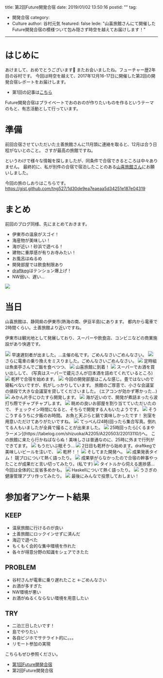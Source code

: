 title: 第2回Future開発合宿
date: 2019/01/02 13:50:16
postid: ""
tag:
  - 開発合宿
category:
  - Culture
author: 谷村元気
featured: false
lede: "山喜旅館さんにて開催したFuture開発合宿の模様ついて包み隠さず時空を越えてお届けします！"
---
# はじめに

あけまして、おめでとうございます🐗
またお会いましたね。フューチャー歴2年目の谷村です。
今回は時空を越えて、2017年12月16-17日に開催した第2回の開発合宿レポートをお届けします。

* 第1回の記事は[こちら](/articles/20171217/)

Future開発合宿はプライベートでおのおのが作りたいものを作るというテーマのもと、有志活動として行っています。

# 準備

前回合宿させていただいた土善旅館さんに11月頭に連絡を取ると、12月は合う日程がないとのこと。
さすが最高の旅館ですね。

というわけで様々な情報を探しましたが、同条件で合宿できるところは中々ありません。
最終的に、私が別件の合宿で宿泊したことのある[山喜旅館さん](http://www.ito-yamaki.jp)にお願いしました。

今回の旅のしおりはこちらです。
https://gist.github.com/tng527/1d30de9ea7eaeaa5d34251e187e04319

# まとめ

前回のブログ同様、先にまとめておきます。

- 伊東市の温泉がスゴイ！
- 海産物が美味しい！
- 海が近い！砂浜で遊べる！
- 建物に重厚感が有りお寺みたい！
- お風呂はぬるめ
- 開発部屋では飲食制限あり
- [draftkeg](http://www.draftkeg.co.jp)はテンション爆上げ！
- NW弱い、遅い...

<img src="/images/20190102/photo_20190102_01.jpeg">

# 当日

山喜旅館は、静岡県の伊東市(熱海の南、伊豆半島)にあります。
都内から電車で2時間くらい。土善旅館より近いですね。

伊東市は観光地として発展しており、スーパーや飲食店、コンビニなどの商業施設があり快適です。

<img src="/images/20190102/photo_20190102_02.png" class="img-middle-size" style="border:solid 1px #CFD8DC">
早速遅刻者が出ました。...主催の私です。ごめんなさいごめんなさい。

<img src="/images/20190102/photo_20190102_03.png" class="img-middle-size" style="border:solid 1px #CFD8DC">
さらに電車の乗り換えをミスりました。ごめんなさいごめんなさい。

<img src="/images/20190102/photo_20190102_04.jpeg">
定時組は魚楽亭さんでご飯を食べつつ、

<img src="/images/20190102/photo_20190102_05.jpeg">
山喜旅館に到着！

<img src="/images/20190102/photo_20190102_06.jpeg">
スーパーでお酒を買い出しして、
(写真はスーパーで蔵元さんが日本酒を詰めてくれているところ)

<img src="/images/20190102/photo_20190102_07.jpeg">
乾杯で合宿を始めます。

<img src="/images/20190102/photo_20190102_08.jpeg">
今回の開発部屋はこんな感じ。畳ではないので寝転べないですが、机がしっかりしています。
旅館のご厚意で、小さな会議室の値段で大きな会議室を貸してくださいました。
(エアコンが効かず寒かった...)

<img src="/images/20190102/photo_20190102_09.jpeg">
みかん片手にひたすら開発します。

<img src="/images/20190102/photo_20190102_10.jpeg">
海が近いので、開発が煮詰まったら波打ち際でチャプチャプします。

<img src="/images/20190102/photo_20190102_11.jpeg">
眺めの良いお部屋を割り当てていただいたので、
チェックイン時間になると、そちらで開発する人もいたようです。

<img src="/images/20190102/photo_20190102_12.jpeg">
そうこうするうちに夕飯のお時間。
お魚と天ぷらと鍋で美味しかったです！
別室を用意いただけてありがたいですね。

<img src="/images/20190102/photo_20190102_13.jpeg">
てっぺん(24時)回ったら集合写真。倒れてる人もいましたが全員で撮ることが出来ました。

<img src="/images/20190102/photo_20190102_14.jpeg">
25時回ったら[くるまやラーメン](https://tabelog.com/shizuoka/A2205/A220503/22013110/)へ。
この旅館に来たら行かねばならぬ！美味しさは普通なのに、25時に外まで行列ができてます。

<img src="/images/20190102/photo_20190102_15.jpeg">
もうだいぶ眠そう...

<img src="/images/20190102/photo_20190102_16.jpeg">
2日目も乾杯から始めます。draftkegで美味しいビールを注いで、

<img src="/images/20190102/photo_20190102_17.jpeg">
乾杯！！

<img src="/images/20190102/photo_20190102_18.jpeg">
そしてまた開発へ。

<img src="/images/20190102/photo_20190102_19.jpeg">
成果発表タイム！
競プロについて熱く語ったり。

<img src="/images/20190102/photo_20190102_20.jpeg">
成果挙がらなかったので合宿の幹事やったことが成果だと言い切ってみたり。(私です)

<img src="/images/20190102/photo_20190102_21.jpeg">
タイトルから伺える進捗感...今回は全体的に反省多めかも。

<img src="/images/20190102/photo_20190102_22.jpeg">
Haskellについて熱く語ったり。

<img src="/images/20190102/photo_20190102_23.jpeg">
うさぎの健康管理アプリ作ってみたり。

<img src="/images/20190102/photo_20190102_24.jpeg">
最後にみんなで投票しておしまい！

# 参加者アンケート結果

## KEEP

* 温泉旅館に行けるのが良い
* 土善旅館にロックインせずに済んだ
* 海辺で遊べた
* もくもく会的な集中環境を作れた
* 各々が得意分野の知識をシェアできたた

## PROBLEM

* 谷村さんが電車に乗り遅れたこと ←ごめんなさい
* お酒が多すぎた
* NW環境が悪い
* お酒がぬるくならない環境を用意したい

## TRY

* 二泊三日したいです！
* 島でやりたい
* 各自ビジホでサテライト的に。。。
* リモート参加の実現

こちらもぜひ参照ください。

* [第1回Future開発合宿](/articles/20171217/)
* 第2回Future開発合宿
